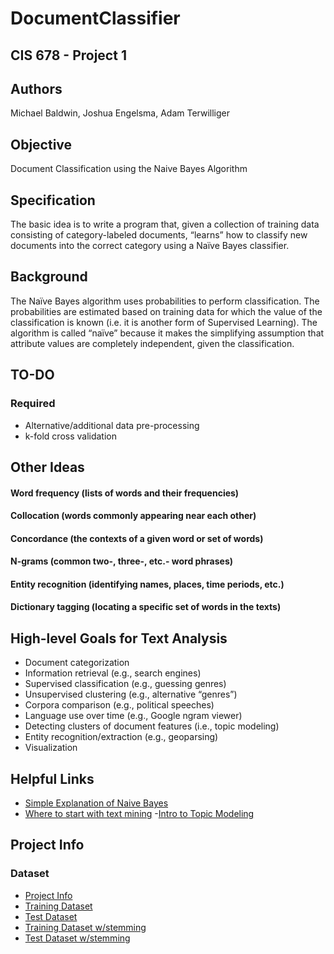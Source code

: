 # DocumentClassifier
## CIS 678 - Project 1

## Authors
Michael Baldwin, Joshua Engelsma, Adam Terwilliger

## Objective
Document Classification using the Naive Bayes Algorithm

## Specification
The basic idea is to write a program that, given a collection of training data consisting
of category-labeled documents, “learns” how to classify new documents into the
correct category using a Naïve Bayes classifier.

## Background
The Naïve Bayes algorithm uses probabilities to perform classification. The
probabilities are estimated based on training data for which the value of the
classification is known (i.e. it is another form of Supervised Learning). The
algorithm is called “naïve” because it makes the simplifying assumption that
attribute values are completely independent, given the classification.

## TO-DO
### Required
- Alternative/additional data pre-processing  
- k-fold cross validation  


## Other Ideas  
#### Word frequency (lists of words and their frequencies)  
#### Collocation (words commonly appearing near each other)   
#### Concordance (the contexts of a given word or set of words)  
#### N-grams (common two-, three-, etc.- word phrases)  
#### Entity recognition (identifying names, places, time periods, etc.)  
#### Dictionary tagging (locating a specific set of words in the texts)  

## High-level Goals for Text Analysis  
- Document categorization  
- Information retrieval (e.g., search engines)  
- Supervised classification (e.g., guessing genres)  
- Unsupervised clustering (e.g., alternative “genres”)  
- Corpora comparison (e.g., political speeches)  
- Language use over time (e.g., Google ngram viewer)  
- Detecting clusters of document features (i.e., topic modeling)   
- Entity recognition/extraction (e.g., geoparsing)  
- Visualization   

## Helpful Links
- [Simple Explanation of Naive Bayes](http://stackoverflow.com/questions/10059594/a-simple-explanation-of-naive-bayes-classification)
- [Where to start with text mining](http://tedunderwood.com/2012/08/14/where-to-start-with-text-mining/)
-[Intro to Topic Modeling](http://journalofdigitalhumanities.org/2-1/topic-modeling-a-basic-introduction-by-megan-r-brett/)

## Project Info
### Dataset
- [Project Info](http://www.cis.gvsu.edu/~wolffe/courses/cs678/projects/project2.pdf)
- [Training Dataset](http://www.cis.gvsu.edu/~wolffe/courses/cs678/projects/forumTraining.data)
- [Test Dataset](http://www.cis.gvsu.edu/~wolffe/courses/cs678/projects/forumTest.data)
- [Training Dataset w/stemming](http://www.cis.gvsu.edu/~wolffe/courses/cs678/projects/forumTraining-stemmed.data)
- [Test Dataset w/stemming](http://www.cis.gvsu.edu/~wolffe/courses/cs678/projects/forumTest-stemmed.data)
